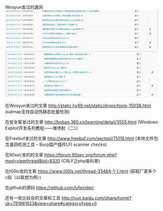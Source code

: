 Wooyun发过的漏洞
![image](https://github.com/lufeirider/CV/blob/master/1.jpg)
![image](https://github.com/lufeirider/CV/blob/master/2.jpg)

在Wooyun发过的文章
http://static.hx99.net/static/drops/tools-15038.html (sqlmap支持自动伪静态批量检测)

在安全客发过的文章
http://bobao.360.cn/learning/detail/3555.html (Windows Exploit开发系列教程——堆喷射（二）)

在Freebuf发过的文章
http://www.freebuf.com/sectool/75118.html (本地文件包含漏洞检测工具 – Burp国产插件LFI scanner checks)

在90sec发的的文章
https://forum.90sec.org/forum.php?mod=viewthread&tid=8320 (CRLF之php版科普)

在t00ls发的文章
https://www.t00ls.net/thread-33484-1-1.html (获取厂家多个c段（以联想为例）)

在github的源码
https://github.com/lufeirider/

还有一些比较杂的文章和工具
http://yun.baidu.com/share/home?uk=791961923&view=share#category/type=0

